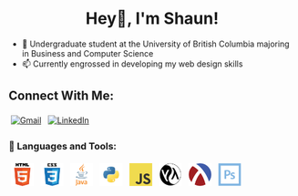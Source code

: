 <h1 align="center"> Hey👋, I'm Shaun! </h1>

- 🌱 Undergraduate student at the University of British Columbia majoring in Business and Computer Science
- 📫 Currently engrossed in developing my web design skills

## Connect With Me:
<p>
 <a href="mailto:shaunfoo560@gmail.com"> <img src="https://img.shields.io/badge/Gmail-D14836?style=for-the-badge&logo=gmail&logoColor=white" alt="Gmail" height="40" style="vertical-align:top; margin:4px"></a>
 <a href="https://linkedin.com/in/shaunfoo560"> <img src="https://img.shields.io/badge/LinkedIn-0077B5?style=for-the-badge&logo=linkedin&logoColor=white" alt="LinkedIn" height="40" style="vertical-align:top; margin:4px"></a>
</p>

### 🧰 Languages and Tools:
<p>
<img src="https://raw.githubusercontent.com/github/explore/80688e429a7d4ef2fca1e82350fe8e3517d3494d/topics/html/html.png" alt="VS Code" height="40" style="vertical-align:top; margin:4px">
<img src="https://raw.githubusercontent.com/github/explore/80688e429a7d4ef2fca1e82350fe8e3517d3494d/topics/css/css.png" alt="VS Code" height="40" style="vertical-align:top; margin:4px">
<img src="https://raw.githubusercontent.com/github/explore/80688e429a7d4ef2fca1e82350fe8e3517d3494d/topics/java/java.png" alt="VS Code" height="40" style="vertical-align:top; margin:4px">
<img src="https://raw.githubusercontent.com/github/explore/80688e429a7d4ef2fca1e82350fe8e3517d3494d/topics/python/python.png" alt="Python" height="40" style="vertical-align:top; margin:4px">
<img src="https://raw.githubusercontent.com/github/explore/80688e429a7d4ef2fca1e82350fe8e3517d3494d/topics/javascript/javascript.png" alt="VS Code" height="40" style="vertical-align:top; margin:4px">
<img src="https://raw.githubusercontent.com/github/explore/80688e429a7d4ef2fca1e82350fe8e3517d3494d/topics/lisp/lisp.png" alt="Lisp" height="40" style="vertical-align:top; margin:4px">
<img src="https://raw.githubusercontent.com/github/explore/80688e429a7d4ef2fca1e82350fe8e3517d3494d/topics/racket/racket.png" alt="VS Code" height="40" style="vertical-align:top; margin:4px">
<img src="https://raw.githubusercontent.com/devicons/devicon/master/icons/photoshop/photoshop-line.svg" alt="VS Code" height="40" style="vertical-align:top; margin:4px">
</p>
